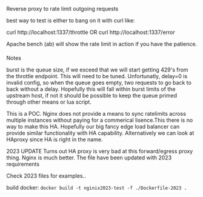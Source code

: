 Reverse proxy to rate limit outgoing requests

best way to test is either to bang on it with curl like: 

curl http://localhost:1337/throttle OR  curl http://localhost:1337/error

Apache bench (ab) will show the rate limit in action if you have the patience. 


####
Notes

burst is the queue size, if we exceed that we will start getting 429's from the throttle endpoint. 
This will need to be tuned. Unfortunatly, delay=0 is invalid config, so when the queue goes empty, two requests to go back to back without a delay. 
Hopefully this will fall within burst limits of the upstream host, if not it should be possible to keep the queue primed through other means or lua script. 

This is a POC. Nginx does not provide a means to sync ratelimits across multiple instances without paying for a commerical lisence.This there is no way to make this HA. 
Hopefully our big fancy edge load balancer can provide similar functionality with HA capability. Alternatively we can look at HAproxy since HA is right in the name.


2023 UPDATE
Turns out HA proxy is very bad at this forward/egress proxy thing. Nginx is much better. The file have been updated with 2023 requirements

Check 2023 files for examples.. 

build docker: 
`docker build -t nginix2023-test -f ./Dockerfile-2023 .`

 
